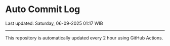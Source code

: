 # Auto Commit Log

Last updated: Saturday, 06-09-2025 01:17 WIB

---

This repository is automatically updated every 2 hour using GitHub Actions.

